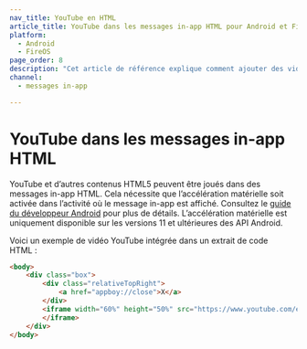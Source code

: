 ```yaml
---
nav_title: YouTube en HTML
article_title: YouTube dans les messages in-app HTML pour Android et FireOS
platform: 
  - Android
  - FireOS
page_order: 8
description: "Cet article de référence explique comment ajouter des vidéos YouTube à des messages in-app HTML pour votre application Android ou FireOS."
channel:
  - messages in-app

---
```


# YouTube dans les messages in-app HTML

YouTube et d’autres contenus HTML5 peuvent être joués dans des messages in-app HTML. Cela nécessite que l’accélération matérielle soit activée dans l’activité où le message in-app est affiché. Consultez le [guide du développeur Android][84] pour plus de détails. L’accélération matérielle est uniquement disponible sur les versions 11 et ultérieures des API Android.

Voici un exemple de vidéo YouTube intégrée dans un extrait de code HTML :

```html
<body>
    <div class="box">
        <div class="relativeTopRight">
            <a href="appboy://close">X</a>
        </div>
        <iframe width="60%" height="50%" src="https://www.youtube.com/embed/_x45EB3BWqI">
        </iframe>
    </div>
</body>
```

[84]: https://developer.android.com/guide/topics/graphics/hardware-accel.html#controlling
